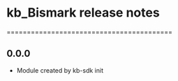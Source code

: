 # kb_Bismark release notes
=========================================

0.0.0
-----
* Module created by kb-sdk init
